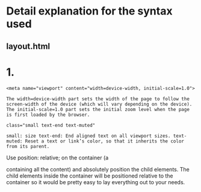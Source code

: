 # Detail explanation for the syntax used

## layout.html

# 1. 
```text
<meta name="viewport" content="width=device-width, initial-scale=1.0">
```
` The width=device-width part sets the width of the page to follow the screen-width of the device (which will vary depending on the device).
The initial-scale=1.0 part sets the initial zoom level when the page is first loaded by the browser. `

```text
class="small text-end text-muted"
```

`
small: size
text-end: End aligned text on all viewport sizes.
text-muted: Reset a text or link’s color, so that it inherits the color from its parent.
`

Use position: relative; on the container (a <div> containing all the content) and absolutely position the child elements. The child elements inside the container will be positioned relative to the container so it would be pretty easy to lay everything out to your needs.
